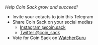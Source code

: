 *Help Coin Sack grow and succeed!* 

- Invite your cotacts to join this Telegram
- Share Coin Sack on your social medias
    - [Instagram @coin.sack](https://www.instagram.com/coin.sack/)
    - [Twitter @coin_sack](https://twitter.com/coin_sack)
- Vote for Coin Sack on [WatcherGuru](https://watcher.guru/coin/coin-sack)